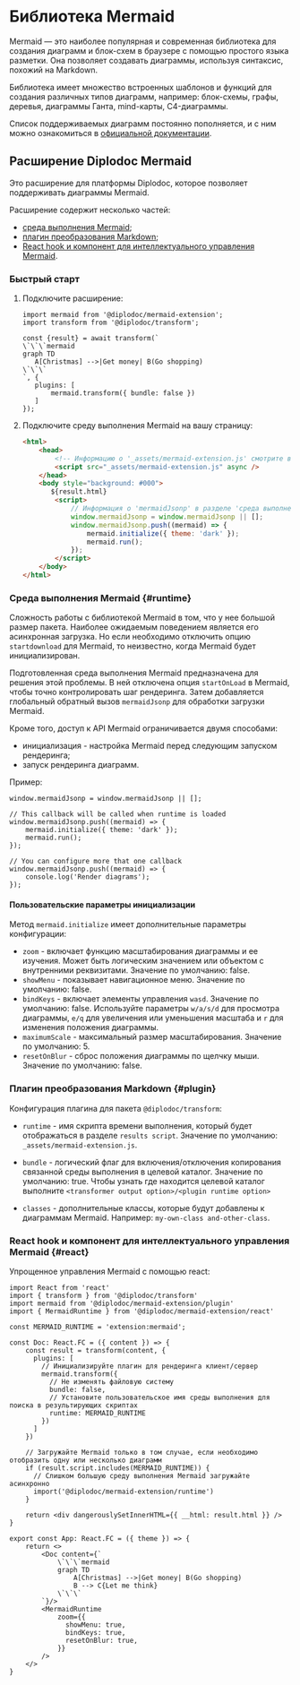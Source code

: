 # Библиотека Mermaid

Mermaid — это наиболее популярная и современная библиотека для создания диаграмм и блок-схем в браузере с помощью простого языка разметки. Она позволяет создавать диаграммы, используя синтаксис, похожий на Markdown. 

Библиотека имеет множество встроенных шаблонов и функций для создания различных типов диаграмм, например: блок-схемы, графы, деревья, диаграммы Ганта, mind-карты, C4-диаграммы.

Список поддерживаемых диаграмм постоянно пополняется, и с ним можно ознакомиться в [официальной документации](https://mermaid.js.org/intro/).

## Расширение Diplodoc Mermaid

Это расширение для платформы Diplodoc, которое позволяет поддерживать диаграммы Mermaid.

Расширение содержит несколько частей:

* [среда выполнения Mermaid](#runtime);
* [плагин преобразования Markdown](#plugin);
* [React hook и компонент для интеллектуального управления Mermaid](#react).

### Быстрый старт

1. Подключите расширение:

    ```
   import mermaid from '@diplodoc/mermaid-extension';
   import transform from '@diplodoc/transform';
   
    const {result} = await transform(`
   \`\`\`mermaid
   graph TD
       A[Christmas] -->|Get money| B(Go shopping)
   \`\`\`
   `, {
       plugins: [
           mermaid.transform({ bundle: false })
       ]
   });
   ```

2. Подключите среду выполнения Mermaid на вашу страницу:

   ```html
   <html>
       <head>
           <!-- Информацию о '_assets/mermaid-extension.js' смотрите в разделе 'Плагин преобразования Markdown' -->
           <script src="_assets/mermaid-extension.js" async />
       </head>
       <body style="background: #000">
          ${result.html}
           <script>
               // Информация о 'mermaidJsonp' в разделе 'среда выполнения Mermaid' 
               window.mermaidJsonp = window.mermaidJsonp || [];
               window.mermaidJsonp.push((mermaid) => {
                   mermaid.initialize({ theme: 'dark' });
                   mermaid.run();
               });
           </script>
       </body>
   </html>   
   ```

### Cреда выполнения Mermaid {#runtime}

Сложность работы с библиотекой Mermaid в том, что у нее большой размер пакета. Наиболее ожидаемым поведением является его асинхронная загрузка. Но если необходимо отключить опцию `startdownload` для Mermaid, то неизвестно, когда Mermaid будет инициализирован.

Подготовленная среда выполнения Mermaid предназначена для решения этой проблемы. В ней отключена опция `startOnLoad` в Mermaid, чтобы точно контролировать шаг рендеринга. Затем добавляется глобальный обратный вызов `mermaidJsonp` для обработки загрузки Mermaid.

Кроме того, доступ к API Mermaid ограничивается двумя способами:

* инициализация - настройка Mermaid перед следующим запуском рендеринга;
* запуск рендеринга диаграмм.

Пример:

```
window.mermaidJsonp = window.mermaidJsonp || [];

// This callback will be called when runtime is loaded
window.mermaidJsonp.push((mermaid) => {
    mermaid.initialize({ theme: 'dark' });
    mermaid.run();
});

// You can configure more that one callback
window.mermaidJsonp.push((mermaid) => {
    console.log('Render diagrams');
});
```

#### Пользовательские параметры инициализации 

Метод `mermaid.initialize` имеет дополнительные параметры конфигурации:

* `zoom` - включает функцию масштабирования диаграммы и ее изучения. Может быть логическим значением или объектом с внутренними реквизитами. Значение по умолчанию: false.
* `showMenu` - показывает навигационное меню. Значение по умолчанию: false.
* `bindKeys` - включает элементы управления `wasd`. Значение по умолчанию: false. Используйте параметры `w/a/s/d` для просмотра диаграммы, `e/q` для увеличения или уменьшения масштаба и `r` для изменения положения диаграммы. 
* `maximumScale` - максимальный размер масштабирования. Значение по умолчанию: 5.
* `resetOnBlur` - сброс положения диаграммы по щелчку мыши. Значение по умолчанию: false.


### Плагин преобразования Markdown {#plugin}

Конфигурация плагина для пакета `@diplodoc/transform`:

* `runtime` - имя скрипта времени выполнения, который будет отображаться в разделе `results script`. Значение по умолчанию: `_assets/mermaid-extension.js`.

* `bundle` - логический флаг для включения/отключения копирования связанной среды выполнения в целевой каталог. Значение по умолчанию: true.
    Чтобы узнать где находится целевой каталог выполните `<transformer output option>/<plugin runtime option>`

* `classes` - дополнительные классы, которые будут добавлены к диаграммам Mermaid. Например: `my-own-class and-other-class`.


### React hook и компонент для интеллектуального управления Mermaid {#react}

Упрощенное управления Mermaid с помощью react:

```
import React from 'react'
import { transform } from '@diplodoc/transform'
import mermaid from '@diplodoc/mermaid-extension/plugin'
import { MermaidRuntime } from '@diplodoc/mermaid-extension/react'

const MERMAID_RUNTIME = 'extension:mermaid';

const Doc: React.FC = ({ content }) => {
    const result = transform(content, {
      plugins: [
        // Инициализируйте плагин для рендеринга клиент/сервер
        mermaid.transform({
          // Не изменять файловую систему
          bundle: false,
          // Установите пользовательское имя среды выполнения для поиска в результирующих скриптах
          runtime: MERMAID_RUNTIME
        })
      ]
    })
  
    // Загружайте Mermaid только в том случае, если необходимо отобразить одну или несколько диаграмм
    if (result.script.includes(MERMAID_RUNTIME)) {
      // Слишком большую среду выполнения Mermaid загружайте асинхронно
      import('@diplodoc/mermaid-extension/runtime')
    }
  
    return <div dangerouslySetInnerHTML={{ __html: result.html }} />
}

export const App: React.FC = ({ theme }) => {
    return <>
        <Doc content={`
            \`\`\`mermaid
            graph TD
                A[Christmas] -->|Get money| B(Go shopping)
                B --> C{Let me think}
            \`\`\`
        `}/>
        <MermaidRuntime
            zoom={{
              showMenu: true,
              bindKeys: true,
              resetOnBlur: true,
            }}
        />
    </>
}
```